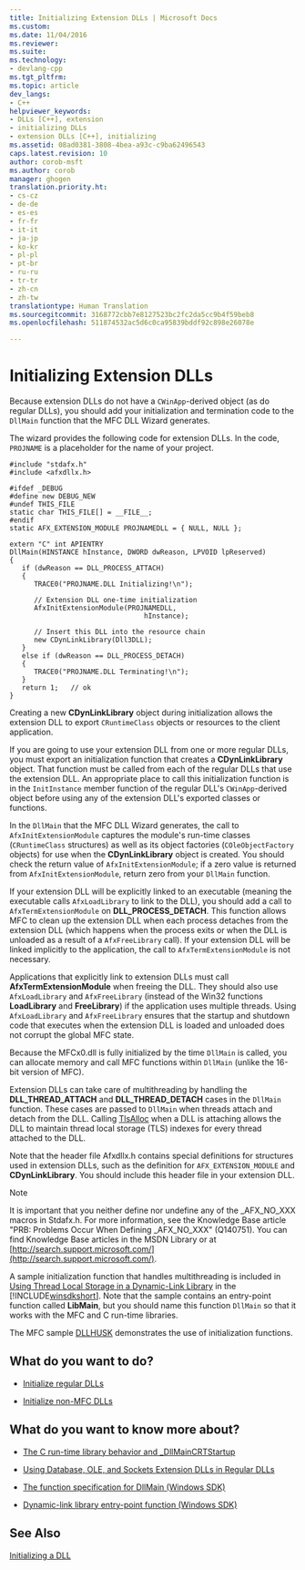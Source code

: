 ```yaml
---
title: Initializing Extension DLLs | Microsoft Docs
ms.custom: 
ms.date: 11/04/2016
ms.reviewer: 
ms.suite: 
ms.technology:
- devlang-cpp
ms.tgt_pltfrm: 
ms.topic: article
dev_langs:
- C++
helpviewer_keywords:
- DLLs [C++], extension
- initializing DLLs
- extension DLLs [C++], initializing
ms.assetid: 08ad0381-3808-4bea-a93c-c9ba62496543
caps.latest.revision: 10
author: corob-msft
ms.author: corob
manager: ghogen
translation.priority.ht:
- cs-cz
- de-de
- es-es
- fr-fr
- it-it
- ja-jp
- ko-kr
- pl-pl
- pt-br
- ru-ru
- tr-tr
- zh-cn
- zh-tw
translationtype: Human Translation
ms.sourcegitcommit: 3168772cbb7e8127523bc2fc2da5cc9b4f59beb8
ms.openlocfilehash: 511874532ac5d6c0ca95839bddf92c898e26078e

---
```

# Initializing Extension DLLs
Because extension DLLs do not have a `CWinApp`-derived object (as do regular DLLs), you should add your initialization and termination code to the `DllMain` function that the MFC DLL Wizard generates.  
  
 The wizard provides the following code for extension DLLs. In the code, `PROJNAME` is a placeholder for the name of your project.  
  
```  
#include "stdafx.h"  
#include <afxdllx.h>  
  
#ifdef _DEBUG  
#define new DEBUG_NEW  
#undef THIS_FILE  
static char THIS_FILE[] = __FILE__;  
#endif  
static AFX_EXTENSION_MODULE PROJNAMEDLL = { NULL, NULL };  
  
extern "C" int APIENTRY  
DllMain(HINSTANCE hInstance, DWORD dwReason, LPVOID lpReserved)  
{  
   if (dwReason == DLL_PROCESS_ATTACH)  
   {  
      TRACE0("PROJNAME.DLL Initializing!\n");  
  
      // Extension DLL one-time initialization  
      AfxInitExtensionModule(PROJNAMEDLL,   
                                 hInstance);  
  
      // Insert this DLL into the resource chain  
      new CDynLinkLibrary(Dll3DLL);  
   }  
   else if (dwReason == DLL_PROCESS_DETACH)  
   {  
      TRACE0("PROJNAME.DLL Terminating!\n");  
   }  
   return 1;   // ok  
}  
```  
  
 Creating a new **CDynLinkLibrary** object during initialization allows the extension DLL to export `CRuntimeClass` objects or resources to the client application.  
  
 If you are going to use your extension DLL from one or more regular DLLs, you must export an initialization function that creates a **CDynLinkLibrary** object. That function must be called from each of the regular DLLs that use the extension DLL. An appropriate place to call this initialization function is in the `InitInstance` member function of the regular DLL's `CWinApp`-derived object before using any of the extension DLL's exported classes or functions.  
  
 In the `DllMain` that the MFC DLL Wizard generates, the call to `AfxInitExtensionModule` captures the module's run-time classes (`CRuntimeClass` structures) as well as its object factories (`COleObjectFactory` objects) for use when the **CDynLinkLibrary** object is created. You should check the return value of `AfxInitExtensionModule`; if a zero value is returned from `AfxInitExtensionModule`, return zero from your `DllMain` function.  
  
 If your extension DLL will be explicitly linked to an executable (meaning the executable calls `AfxLoadLibrary` to link to the DLL), you should add a call to `AfxTermExtensionModule` on **DLL_PROCESS_DETACH**. This function allows MFC to clean up the extension DLL when each process detaches from the extension DLL (which happens when the process exits or when the DLL is unloaded as a result of a `AfxFreeLibrary` call). If your extension DLL will be linked implicitly to the application, the call to `AfxTermExtensionModule` is not necessary.  
  
 Applications that explicitly link to extension DLLs must call **AfxTermExtensionModule** when freeing the DLL. They should also use `AfxLoadLibrary` and `AfxFreeLibrary` (instead of the Win32 functions **LoadLibrary** and **FreeLibrary**) if the application uses multiple threads. Using `AfxLoadLibrary` and `AfxFreeLibrary` ensures that the startup and shutdown code that executes when the extension DLL is loaded and unloaded does not corrupt the global MFC state.  
  
 Because the MFCx0.dll is fully initialized by the time `DllMain` is called, you can allocate memory and call MFC functions within `DllMain` (unlike the 16-bit version of MFC).  
  
 Extension DLLs can take care of multithreading by handling the **DLL_THREAD_ATTACH** and **DLL_THREAD_DETACH** cases in the `DllMain` function. These cases are passed to `DllMain` when threads attach and detach from the DLL. Calling [TlsAlloc](http://msdn.microsoft.com/library/windows/desktop/ms686801) when a DLL is attaching allows the DLL to maintain thread local storage (TLS) indexes for every thread attached to the DLL.  
  
 Note that the header file Afxdllx.h contains special definitions for structures used in extension DLLs, such as the definition for `AFX_EXTENSION_MODULE` and **CDynLinkLibrary**. You should include this header file in your extension DLL.  
  
> [!NOTE]
>  It is important that you neither define nor undefine any of the _AFX_NO_XXX macros in Stdafx.h. For more information, see the Knowledge Base article "PRB: Problems Occur When Defining _AFX_NO_XXX" (Q140751). You can find Knowledge Base articles in the MSDN Library or at [http://search.support.microsoft.com/](http://search.support.microsoft.com/).  
  
 A sample initialization function that handles multithreading is included in [Using Thread Local Storage in a Dynamic-Link Library](http://msdn.microsoft.com/library/windows/desktop/ms686997) in the [!INCLUDE[winsdkshort](../atl-mfc-shared/reference/includes/winsdkshort_md.md)]. Note that the sample contains an entry-point function called **LibMain**, but you should name this function `DllMain` so that it works with the MFC and C run-time libraries.  
  
 The MFC sample [DLLHUSK](http://msdn.microsoft.com/en-us/dfcaa6ff-b8e2-4efd-8100-ee3650071f90) demonstrates the use of initialization functions.  
  
## What do you want to do?  
  
-   [Initialize regular DLLs](../build/initializing-regular-dlls.md)  
  
-   [Initialize non-MFC DLLs](../build/initializing-non-mfc-dlls.md)  
  
## What do you want to know more about?  
  
-   [The C run-time library behavior and _DllMainCRTStartup](../build/run-time-library-behavior.md)  
  
-   [Using Database, OLE, and Sockets Extension DLLs in Regular DLLs](../build/using-database-ole-and-sockets-extension-dlls-in-regular-dlls.md)  
  
-   [The function specification for DllMain (Windows SDK)](http://msdn.microsoft.com/library/windows/desktop/ms682583)  
  
-   [Dynamic-link library entry-point function (Windows SDK)](http://msdn.microsoft.com/library/windows/desktop/ms682596)  
  
## See Also  
 [Initializing a DLL](../build/initializing-a-dll.md)


<!--HONumber=Jan17_HO2-->


